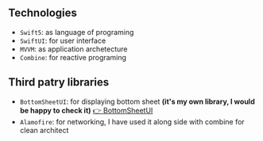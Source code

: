 ## Technologies
* `Swift5`: as language of programing
* `SwiftUI`: for user interface
* `MVVM`: as application archetecture
* `Combine`: for reactive programing

## Third patry libraries
* `BottomSheetUI`: for displaying bottom sheet __(it's my own library, I would be happy to check it)__ <a href="https://github.com/ayoubElhoucine/BottomSheetUI-iOS">👉 BottomSheetUI </a>
* `Alamofire`: for networking, I have used it along side with combine for clean architect
